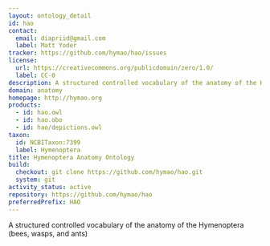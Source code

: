 ```yaml
---
layout: ontology_detail
id: hao
contact:
  email: diapriid@gmail.com
  label: Matt Yoder
tracker: https://github.com/hymao/hao/issues
license:
  url: https://creativecommons.org/publicdomain/zero/1.0/
  label: CC-0
description: A structured controlled vocabulary of the anatomy of the Hymenoptera (bees, wasps, and ants)
domain: anatomy
homepage: http://hymao.org
products:
  - id: hao.owl
  - id: hao.obo
  - id: hao/depictions.owl
taxon:
  id: NCBITaxon:7399
  label: Hymenoptera
title: Hymenoptera Anatomy Ontology
build:
  checkout: git clone https://github.com/hymao/hao.git
  system: git
activity_status: active
repository: https://github.com/hymao/hao
preferredPrefix: HAO
---
```


A structured controlled vocabulary of the anatomy of the Hymenoptera (bees, wasps, and ants)
